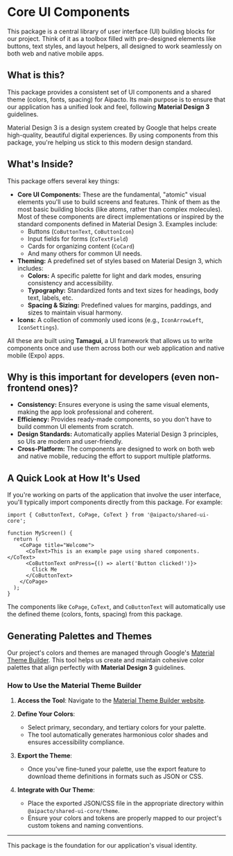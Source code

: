 # Core UI Components

This package is a central library of user interface (UI) building blocks for our project. Think of it as a toolbox filled with pre-designed elements like buttons, text styles, and layout helpers, all designed to work seamlessly on both web and native mobile apps.

## What is this?

This package provides a consistent set of UI components and a shared theme (colors, fonts, spacing) for Aipacto. Its main purpose is to ensure that our application has a unified look and feel, following **Material Design 3** guidelines.

Material Design 3 is a design system created by Google that helps create high-quality, beautiful digital experiences. By using components from this package, you're helping us stick to this modern design standard.

## What's Inside?

This package offers several key things:

* **Core UI Components:** These are the fundamental, "atomic" visual elements you'll use to build screens and features. Think of them as the most basic building blocks (like atoms, rather than complex molecules). Most of these components are direct implementations or inspired by the standard components defined in Material Design 3. Examples include:
  * Buttons (`CoButtonText`, `CoButtonIcon`)
  * Input fields for forms (`CoTextField`)
  * Cards for organizing content (`CoCard`)
  * And many others for common UI needs.
* **Theming:** A predefined set of styles based on Material Design 3, which includes:
  * **Colors:** A specific palette for light and dark modes, ensuring consistency and accessibility.
  * **Typography:** Standardized fonts and text sizes for headings, body text, labels, etc.
  * **Spacing & Sizing:** Predefined values for margins, paddings, and sizes to maintain visual harmony.
* **Icons:** A collection of commonly used icons (e.g., `IconArrowLeft`, `IconSettings`).

All these are built using **Tamagui**, a UI framework that allows us to write components once and use them across both our web application and native mobile (Expo) apps.

## Why is this important for developers (even non-frontend ones)?

* **Consistency:** Ensures everyone is using the same visual elements, making the app look professional and coherent.
* **Efficiency:** Provides ready-made components, so you don't have to build common UI elements from scratch.
* **Design Standards:** Automatically applies Material Design 3 principles, so UIs are modern and user-friendly.
* **Cross-Platform:** The components are designed to work on both web and native mobile, reducing the effort to support multiple platforms.

## A Quick Look at How It's Used

If you're working on parts of the application that involve the user interface, you'll typically import components directly from this package. For example:

```tsx
import { CoButtonText, CoPage, CoText } from '@aipacto/shared-ui-core';

function MyScreen() {
  return (
    <CoPage title="Welcome">
      <CoText>This is an example page using shared components.</CoText>
      <CoButtonText onPress={() => alert('Button clicked!')}>
        Click Me
      </CoButtonText>
    </CoPage>
  );
}
```

The components like `CoPage`, `CoText`, and `CoButtonText` will automatically use the defined theme (colors, fonts, spacing) from this package.

## Generating Palettes and Themes

Our project's colors and themes are managed through Google's [Material Theme Builder](https://material-foundation.github.io/material-theme-builder/). This tool helps us create and maintain cohesive color palettes that align perfectly with **Material Design 3** guidelines.

### How to Use the Material Theme Builder

1. **Access the Tool**: Navigate to the [Material Theme Builder website](https://material-foundation.github.io/material-theme-builder/).

2. **Define Your Colors**:

   * Select primary, secondary, and tertiary colors for your palette.
   * The tool automatically generates harmonious color shades and ensures accessibility compliance.

3. **Export the Theme**:

   * Once you've fine-tuned your palette, use the export feature to download theme definitions in formats such as JSON or CSS.

4. **Integrate with Our Theme**:

   * Place the exported JSON/CSS file in the appropriate directory within `@aipacto/shared-ui-core/theme`.
   * Ensure your colors and tokens are properly mapped to our project's custom tokens and naming conventions.

---

This package is the foundation for our application's visual identity.
